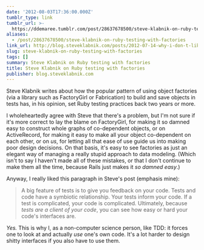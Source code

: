 ```yaml
---
date: '2012-08-03T17:36:00.000Z'
tumblr_type: link
tumblr_url: >-
  https://ddemaree.tumblr.com/post/28637678500/steve-klabnik-on-ruby-testing-with-factories
aliases:
  - /post/28637678500/steve-klabnik-on-ruby-testing-with-factories
link_url: http://blog.steveklabnik.com/posts/2012-07-14-why-i-don-t-like-factory_girl
slug: steve-klabnik-on-ruby-testing-with-factories
tags: []
summary: Steve Klabnik on Ruby testing with factories
title: Steve Klabnik on Ruby testing with factories
publisher: blog.steveklabnik.com
---
```


Steve Klabnik writes about how the popular pattern of using object factories (via a library such as FactoryGirl or Fabrication) to build and save objects in tests has, in his opinion, set Ruby testing practices back two years or more.

I wholeheartedly agree with Steve that there's a problem, but I'm not sure if it's more correct to lay the blame on FactoryGirl, for making it so damned easy to construct whole graphs of co-dependent objects, or on ActiveRecord, for making it easy to make all your object co-dependent on each other, or on _us_, for letting all that ease of use guide us into making poor design decisions. On that basis, it's easy to see factories as just an elegant way of managing a really stupid approach to data modeling. (Which isn't to say I haven't made all of these mistakes, or that I don't continue to make them all the time, because Rails just makes it _so damned easy_.)

Anyway, I really liked this paragraph in Steve's post (emphasis mine):

> A big feature of tests is to give you feedback on your code. Tests and code have a symbiotic relationship. Your tests inform your code. If a test is complicated, your code is complicated. Ultimately, because *tests are a client of your code*, you can see how easy or hard your code's interfaces are.

_Yes._ This is why I, as a non-computer science person, like TDD: it forces one to look at and actually _use_ one's own code. It's a lot harder to design shitty interfaces if you also have to use them.